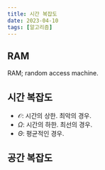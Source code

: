 ```yaml
---
title: 시간 복잡도
date: 2023-04-10
tags: [알고리즘]
---
```


## RAM

RAM; random access machine.

## 시간 복잡도

- $\mathcal O$: 시간의 상한. 최악의 경우.
- $\Omega$: 시간의 하한. 최선의 경우.
- $\Theta$: 평균적인 경우.

## 공간 복잡도
